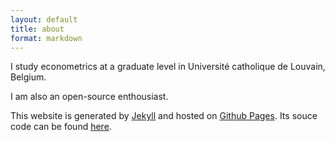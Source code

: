 ```yaml
---
layout: default
title: about
format: markdown
---
```


I study econometrics at a graduate level in Université catholique de Louvain, Belgium.

I am also an open-source enthousiast.

This website is generated by [Jekyll](http://jekyllrb.com/) and hosted on [Github Pages](http://pages.github.com/). Its souce code can be found [here](https://github.com/rbagd/rbagd.github.io).

